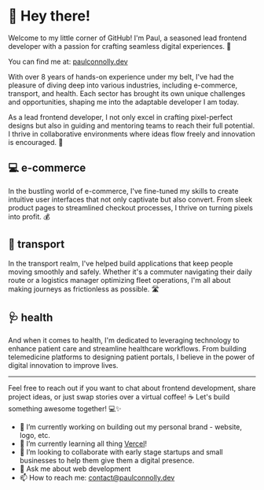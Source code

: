 # 👋 Hey there! 
Welcome to my little corner of GitHub! I'm Paul, a seasoned lead frontend developer with a passion for crafting seamless digital experiences. 🚀

You can find me at: [paulconnolly.dev](www.paulconnolly.dev)

With over 8 years of hands-on experience under my belt, I've had the pleasure of diving deep into various industries, including e-commerce, transport, and health. 
Each sector has brought its own unique challenges and opportunities, shaping me into the adaptable developer I am today.

As a lead frontend developer, I not only excel in crafting pixel-perfect designs but also in guiding and mentoring teams to reach their full potential. I thrive in collaborative environments where ideas flow freely and innovation is encouraged. 🤝

## 💻 e-commerce
In the bustling world of e-commerce, I've fine-tuned my skills to create intuitive user interfaces that not only captivate but also convert. From sleek product pages to streamlined checkout processes, I thrive on turning pixels into profit. 💰

## :car: transport
In the transport realm, I've helped build applications that keep people moving smoothly and safely. Whether it's a commuter navigating their daily route or a logistics manager optimizing fleet operations, I'm all about making journeys as frictionless as possible. 🛣️

## 🩺 health
And when it comes to health, I'm dedicated to leveraging technology to enhance patient care and streamline healthcare workflows. From building telemedicine platforms to designing patient portals, I believe in the power of digital innovation to improve lives.

---

Feel free to reach out if you want to chat about frontend development, share project ideas, or just swap stories over a virtual coffee! ☕ Let's build something awesome together! 💻✨

<!--
**paul-connolly-code/paul-connolly-code** is a ✨ _special_ ✨ repository because its `README.md` (this file) appears on your GitHub profile.

Here are some ideas to get you started:
-->

- 🔭 I’m currently working on building out my personal brand - website, logo, etc.
- 🌱 I’m currently learning all thing [Vercel](https://vercel.com/)!
- 👯 I’m looking to collaborate with early stage startups and small businesses to help them give them a digital presence.
- 💬 Ask me about web development
- 📫 How to reach me: contact@paulconnolly.dev
